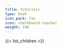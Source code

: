 ```yaml
---
title: Tutorials
type: book
icon_pack: fas
icon: chalkboard-teacher
weight: 190
---
```


{{< list_children >}}
